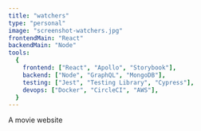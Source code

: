 ```yaml
---
title: "watchers"
type: "personal"
image: "screenshot-watchers.jpg"
frontendMain: "React"
backendMain: "Node"
tools:
  {
    frontend: ["React", "Apollo", "Storybook"],
    backend: ["Node", "GraphQL", "MongoDB"],
    testing: ["Jest", "Testing Library", "Cypress"],
    devops: ["Docker", "CircleCI", "AWS"],
  }
---
```


A movie website

<!-- end -->

